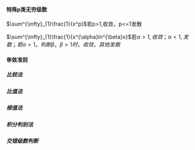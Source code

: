
#### 特殊p类无穷级数
$\sum^{\infty}_{1}\frac{1}{x^p}$若p>1,收敛，p<=1发散

$\sum^{\infty}_{1}\frac{1}{x^{\alpha}ln^{\beta}x}$若$\alpha>1,收敛；\alpha<1,发散；若\alpha=1，判断\beta，\beta>1时，收敛，其他发散$

#### 审敛准则

##### 比较法

##### 比值法

##### 根值法

##### 积分判别法

##### 交错级数判断
